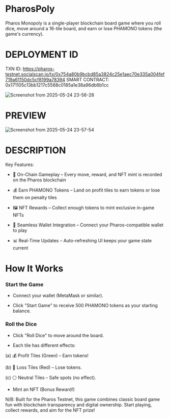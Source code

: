 # PharosPoly
Pharos Monopoly is a single-player blockchain board game where you roll dice, move around a 16-tile board, and earn or lose PHAMONO tokens (the game's currency).

# DEPLOYMENT ID
TXN ID: https://pharos-testnet.socialscan.io/tx/0x754a80b9bcbd85a3824c25e1aec70e335a004fef719a61150dc5cf8199a78394
SMART CONTRACT: 0x171105c13bb1217c5568c0185a1e38a96db6b1cc

![Screenshot from 2025-05-24 23-56-28](https://github.com/user-attachments/assets/5a3e1365-393f-44f9-97c8-debe1f64e6d1)



# PREVIEW
![Screenshot from 2025-05-24 23-57-54](https://github.com/user-attachments/assets/5d4d3c4e-6966-4efd-9641-8bf7e667a83f)


# DESCRIPTION
Key Features:

- 🎲 On-Chain Gameplay – Every move, reward, and NFT mint is recorded on the Pharos blockchain
  
- 💰 Earn PHAMONO Tokens – Land on profit tiles to earn tokens or lose them on penalty tiles
  
- 🖼 NFT Rewards – Collect enough tokens to mint exclusive in-game NFTs
  
- 🔗 Seamless Wallet Integration – Connect your Pharos-compatible wallet to play
  
- 📊 Real-Time Updates – Auto-refreshing UI keeps your game state current


# How It Works

### Start the Game

- Connect your wallet (MetaMask or similar).

- Click "Start Game" to receive 500 PHAMONO tokens as your starting balance.

### Roll the Dice

- Click "Roll Dice" to move around the board.

- Each tile has different effects:

(a) 💰 Profit Tiles (Green) – Earn tokens!

(b) 💸 Loss Tiles (Red) – Lose tokens.

(c) ⚪ Neutral Tiles – Safe spots (no effect).

- Mint an NFT (Bonus Reward!)



N/B: Built for the Pharos Testnet, this game combines classic board game fun with blockchain transparency and digital ownership. Start playing, collect rewards, and aim for the NFT prize!

